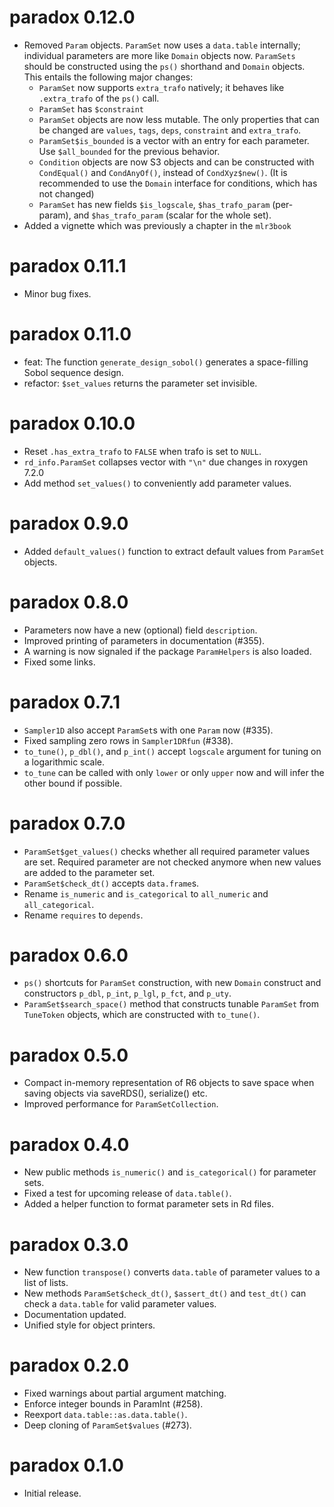 # paradox 0.12.0
* Removed `Param` objects. `ParamSet` now uses a `data.table` internally; individual parameters are more like `Domain` objects now. `ParamSets` should be constructed using the `ps()` shorthand and `Domain` objects. This entails the following major changes:
    * `ParamSet` now supports `extra_trafo` natively; it behaves like `.extra_trafo` of the `ps()` call.
    * `ParamSet` has `$constraint`
    * `ParamSet` objects are now less mutable. The only properties that can be changed are `values`, `tags`, `deps`, `constraint` and `extra_trafo`.
    * `ParamSet$is_bounded` is a vector with an entry for each parameter. Use `$all_bounded` for the previous behavior.
    * `Condition` objects are now S3 objects and can be constructed with `CondEqual()` and `CondAnyOf()`, instead of `CondXyz$new()`. (It is recommended to use the `Domain` interface for conditions, which has not changed)
    * `ParamSet` has new fields `$is_logscale`, `$has_trafo_param` (per-param), and `$has_trafo_param` (scalar for the whole set).
* Added a vignette which was previously a chapter in the `mlr3book`

# paradox 0.11.1

* Minor bug fixes.

# paradox 0.11.0

* feat: The function `generate_design_sobol()` generates a space-filling Sobol sequence design.
* refactor: `$set_values` returns the parameter set invisible.

# paradox 0.10.0

* Reset `.has_extra_trafo` to `FALSE` when trafo is set to `NULL`.
* `rd_info.ParamSet` collapses vector with `"\n"` due changes in roxygen 7.2.0
* Add method `set_values()` to conveniently add parameter values.

# paradox 0.9.0

* Added `default_values()` function to extract default values from `ParamSet`
  objects.

# paradox 0.8.0

* Parameters now have a new (optional) field `description`.
* Improved printing of parameters in documentation (#355).
* A warning is now signaled if the package `ParamHelpers` is also loaded.
* Fixed some links.

# paradox 0.7.1

* `Sampler1D` also accept `ParamSet`s with one `Param` now (#335).
* Fixed sampling zero rows in `Sampler1DRfun` (#338).
* `to_tune()`, `p_dbl()`, and `p_int()` accept `logscale` argument for tuning on
  a logarithmic scale.
* `to_tune` can be called with only `lower` or only `upper` now and will infer
  the other bound if possible.

# paradox 0.7.0

* `ParamSet$get_values()` checks whether all required parameter values are set.
  Required parameter are not checked anymore when new values are added to the
  parameter set.
* `ParamSet$check_dt()` accepts `data.frame`s.
* Rename `is_numeric` and `is_categorical` to `all_numeric` and
  `all_categorical`.
* Rename `requires` to `depends`.

# paradox 0.6.0

* `ps()` shortcuts for `ParamSet` construction, with new `Domain` construct and
  constructors `p_dbl`, `p_int`, `p_lgl`, `p_fct`, and `p_uty`.
* `ParamSet$search_space()` method that constructs tunable `ParamSet` from
  `TuneToken` objects, which are constructed with `to_tune()`.

# paradox 0.5.0

* Compact in-memory representation of R6 objects to save space when
  saving objects via saveRDS(), serialize() etc.
* Improved performance for `ParamSetCollection`.

# paradox 0.4.0

* New public methods `is_numeric()` and `is_categorical()` for parameter sets.
* Fixed a test for upcoming release of `data.table()`.
* Added a helper function to format parameter sets in Rd files.

# paradox 0.3.0

* New function `transpose()` converts `data.table` of parameter values to a list
  of lists.
* New methods `ParamSet$check_dt()`, `$assert_dt()` and `test_dt()` can check a
  `data.table` for valid parameter values.
* Documentation updated.
* Unified style for object printers.

# paradox 0.2.0

* Fixed warnings about partial argument matching.
* Enforce integer bounds in ParamInt (#258).
* Reexport `data.table::as.data.table()`.
* Deep cloning of `ParamSet$values` (#273).

# paradox 0.1.0

* Initial release.

